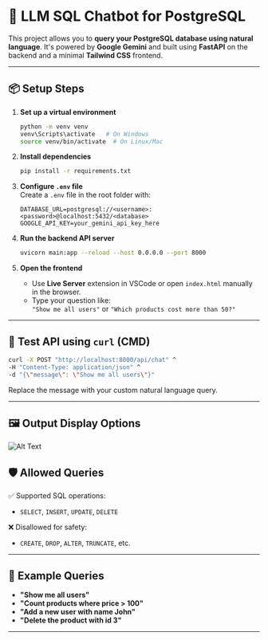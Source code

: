 
# 🧠 LLM SQL Chatbot for PostgreSQL

This project allows you to **query your PostgreSQL database using natural language**. It's powered by **Google Gemini** and built using **FastAPI** on the backend and a minimal **Tailwind CSS** frontend.

---

## 📦 Setup Steps

1. **Set up a virtual environment**  
   ```bash
   python -m venv venv
   venv\Scripts\activate   # On Windows
   source venv/bin/activate  # On Linux/Mac
   ```

2. **Install dependencies**  
   ```bash
   pip install -r requirements.txt
   ```

3. **Configure `.env` file**  
   Create a `.env` file in the root folder with:
   ```dotenv
   DATABASE_URL=postgresql://<username>:<password>@localhost:5432/<database>
   GOOGLE_API_KEY=your_gemini_api_key_here
   ```

4. **Run the backend API server**
   ```bash
   uvicorn main:app --reload --host 0.0.0.0 --port 8000
   ```

5. **Open the frontend**
   - Use **Live Server** extension in VSCode or open `index.html` manually in the browser.
   - Type your question like:  
     `"Show me all users"` or `"Which products cost more than 50?"`

---

## 📡 Test API using `curl` (CMD)

```bash
curl -X POST "http://localhost:8000/api/chat" ^
-H "Content-Type: application/json" ^
-d "{\"message\": \"Show me all users\"}"
```

Replace the message with your custom natural language query.

---

## 🖼️ Output Display Options
  ![Alt Text](https://github.com/username/repo-name/blob/branch-name/path/to/image.png?raw=true)
## 🛡️ Allowed Queries

✅ Supported SQL operations:
- `SELECT`, `INSERT`, `UPDATE`, `DELETE`

❌ Disallowed for safety:
- `CREATE`, `DROP`, `ALTER`, `TRUNCATE`, etc.

---

## 🧪 Example Queries

- **"Show me all users"**
- **"Count products where price > 100"**
- **"Add a new user with name John"**
- **"Delete the product with id 3"**

---

